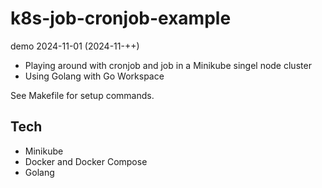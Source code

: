 # k8s-job-cronjob-example

demo 2024-11-01 (2024-11-++)

* Playing around with cronjob and job in a Minikube singel node cluster
* Using Golang with Go Workspace

See Makefile for setup commands.

## Tech

* Minikube
* Docker and Docker Compose
* Golang


